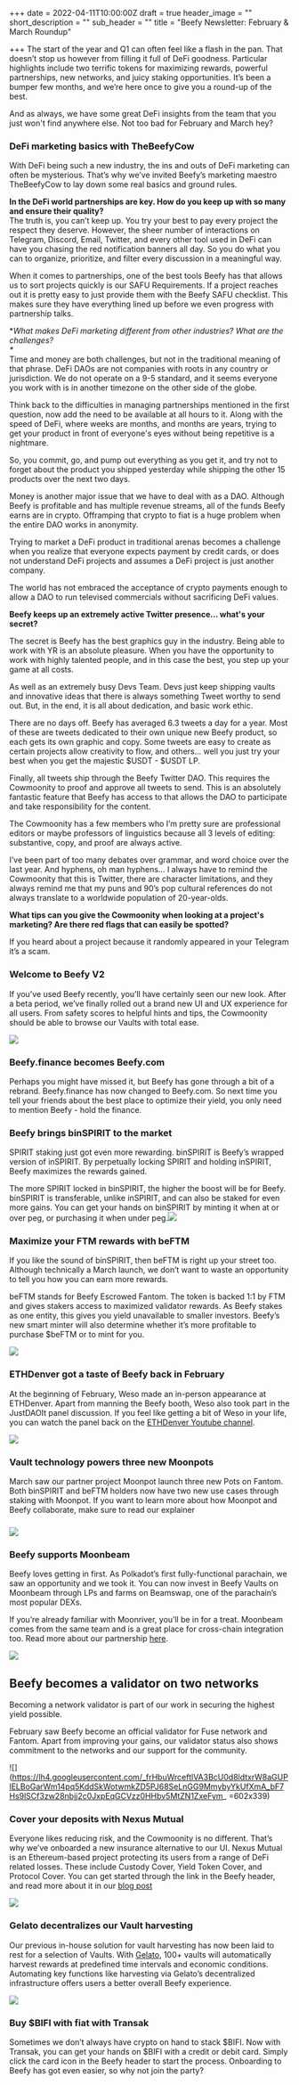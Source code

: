 +++
date = 2022-04-11T10:00:00Z
draft = true
header_image = ""
short_description = ""
sub_header = ""
title = "Beefy Newsletter: February & March Roundup"

+++
The start of the year and Q1 can often feel like a flash in the pan. That doesn’t stop us however from filling it full of DeFi goodness. Particular highlights include two terrific tokens for maximizing rewards, powerful partnerships, new networks, and juicy staking opportunities. It’s been a bumper few months, and we’re here once to give you a round-up of the best.

And as always, we have some great DeFi insights from the team that you just won't find anywhere else. Not too bad for February and March hey?

### DeFi marketing basics with TheBeefyCow

With DeFi being such a new industry, the ins and outs of DeFi marketing can often be mysterious. That’s why we’ve invited Beefy’s marketing maestro TheBeefyCow to lay down some real basics and ground rules.

**In the DeFi world partnerships are key. How do you keep up with so many and ensure their quality?**  
The truth is, you can’t keep up. You try your best to pay every project the respect they deserve. However, the sheer number of interactions on Telegram, Discord, Email, Twitter, and every other tool used in DeFi can have you chasing the red notification banners all day. So you do what you can to organize, prioritize, and filter every discussion in a meaningful way.

When it comes to partnerships, one of the best tools Beefy has that allows us to sort projects quickly is our SAFU Requirements. If a project reaches out it is pretty easy to just provide them with the Beefy SAFU checklist. This makes sure they have everything lined up before we even progress with partnership talks.

\**What makes DeFi marketing different from other industries? What are the challenges?  
\**  
Time and money are both challenges, but not in the traditional meaning of that phrase. DeFi DAOs are not companies with roots in any country or jurisdiction. We do not operate on a 9-5 standard, and it seems everyone you work with is in another timezone on the other side of the globe.

Think back to the difficulties in managing partnerships mentioned in the first question, now add the need to be available at all hours to it. Along with the speed of DeFi, where weeks are months, and months are years, trying to get your product in front of everyone's eyes without being repetitive is a nightmare.

So, you commit, go, and pump out everything as you get it, and try not to forget about the product you shipped yesterday while shipping the other 15 products over the next two days.

Money is another major issue that we have to deal with as a DAO. Although Beefy is profitable and has multiple revenue streams, all of the funds Beefy earns are in crypto. Offramping that crypto to fiat is a huge problem when the entire DAO works in anonymity.

Trying to market a DeFi product in traditional arenas becomes a challenge when you realize that everyone expects payment by credit cards, or does not understand DeFi projects and assumes a DeFi project is just another company.

The world has not embraced the acceptance of crypto payments enough to allow a DAO to run televised commercials without sacrificing DeFi values.

**Beefy keeps up an extremely active Twitter presence... what's your secret?**

The secret is Beefy has the best graphics guy in the industry. Being able to work with YR is an absolute pleasure. When you have the opportunity to work with highly talented people, and in this case the best, you step up your game at all costs.

As well as an extremely busy Devs Team. Devs just keep shipping vaults and innovative ideas that there is always something Tweet worthy to send out. But, in the end, it is all about dedication, and basic work ethic.

There are no days off. Beefy has averaged 6.3 tweets a day for a year. Most of these are tweets dedicated to their own unique new Beefy product, so each gets its own graphic and copy. Some tweets are easy to create as certain projects allow creativity to flow, and others… well you just try your best when you get the majestic $USDT - $USDT LP.

Finally, all tweets ship through the Beefy Twitter DAO. This requires the Cowmoonity to proof and approve all tweets to send. This is an absolutely fantastic feature that Beefy has access to that allows the DAO to participate and take responsibility for the content.

The Cowmoonity has a few members who I’m pretty sure are professional editors or maybe professors of linguistics because all 3 levels of editing: substantive, copy, and proof are always active.

I’ve been part of too many debates over grammar, and word choice over the last year. And hyphens, oh man hyphens… I always have to remind the Cowmoonity that this is Twitter, there are character limitations, and they always remind me that my puns and 90’s pop cultural references do not always translate to a worldwide population of 20-year-olds.

**What tips can you give the Cowmoonity when looking at a project's marketing? Are there red flags that can easily be spotted?**

If you heard about a project because it randomly appeared in your Telegram it’s a scam.

### Welcome to Beefy V2

If you’ve used Beefy recently, you’ll have certainly seen our new look. After a beta period, we’ve finally rolled out a brand new UI and UX experience for all users. From safety scores to helpful hints and tips, the Cowmoonity should be able to browse our Vaults with total ease.

![](/uploads/fo4fusywqaazk05.png)

### Beefy.finance becomes Beefy.com

Perhaps you might have missed it, but Beefy has gone through a bit of a rebrand. Beefy.finance has now changed to Beefy.com. So next time you tell your friends about the best place to optimize their yield, you only need to mention Beefy - hold the finance.

### Beefy brings binSPIRIT to the market

SPIRIT staking just got even more rewarding. binSPIRIT is Beefy’s wrapped version of inSPIRIT. By perpetually locking SPIRIT and holding inSPIRIT, Beefy maximizes the rewards gained.

The more SPIRIT locked in binSPIRIT, the higher the boost will be for Beefy. binSPIRIT is transferable, unlike inSPIRIT, and can also be staked for even more gains. You can get your hands on binSPIRIT by minting it when at or over peg, or purchasing it when under peg.![](/uploads/spiritswap.png)

### Maximize your FTM rewards with beFTM

If you like the sound of binSPIRIT, then beFTM is right up your street too. Although technically a March launch, we don’t want to waste an opportunity to tell you how you can earn more rewards.

beFTM stands for Beefy Escrowed Fantom. The token is backed 1:1 by FTM and gives stakers access to maximized validator rewards. As Beefy stakes as one entity, this gives you yield unavailable to smaller investors. Beefy’s new smart minter will also determine whether it’s more profitable to purchase $beFTM or to mint for you.

![](/uploads/delegator_vault_header.png)

### ETHDenver got a taste of Beefy back in February

At the beginning of February, Weso made an in-person appearance at ETHDenver. Apart from manning the Beefy booth, Weso also took part in the JustDAOIt panel discussion. If you feel like getting a bit of Weso in your life, you can watch the panel back on the [ETHDenver Youtube channel](https://www.youtube.com/watch?v=C5tSUFOSpP0).

![](/uploads/fl6dd10xwamydnc.jpg)

### Vault technology powers three new Moonpots

March saw our partner project Moonpot launch three new Pots on Fantom. Both binSPIRIT and beFTM holders now have two new use cases through staking with Moonpot. If you want to learn more about how Moonpot and Beefy collaborate, make sure to read our explainer

### ![](/uploads/fojqmbbxsau5u41.jpg)

### Beefy supports Moonbeam

Beefy loves getting in first. As Polkadot’s first fully-functional parachain, we saw an opportunity and we took it. You can now invest in Beefy Vaults on Moonbeam through LPs and farms on Beamswap, one of the parachain’s most popular DEXs.

If you’re already familiar with Moonriver, you’ll be in for a treat. Moonbeam comes from the same team and is a great place for cross-chain integration too. Read more about our partnership [here](https://blog.beefy.finance/articles/introducing-our-brand-new-moonbeam-vaults/).

![](/uploads/moonbeam-2.png)

## Beefy becomes a validator on two networks

Becoming a network validator is part of our work in securing the highest yield possible.

February saw Beefy become an official validator for Fuse network and Fantom. Apart from improving your gains, our validator status also shows commitment to the networks and our support for the community.

![](https://lh4.googleusercontent.com/_frHbuWrceftlVA3BcU0d8ldtxrW8aGUPlELBoGarWm14pq5KddSkWotwmkZD5PJ68SeLnGG9MmybyYkUfXmA_bF7Hs9lSCf3zw28nbjj2c0JxpEqGCVzz0HHbv5MtZN1ZxeFym_ =602x339)

### Cover your deposits with Nexus Mutual

Everyone likes reducing risk, and the Cowmoonity is no different. That’s why we’ve onboarded a new insurance alternative to our UI. Nexus Mutual is an Ethereum-based project protecting its users from a range of DeFi related losses. These include Custody Cover, Yield Token Cover, and Protocol Cover. You can get started through the link in the Beefy header, and read more about it in our [blog post](https://blog.beefy.finance/articles/cover-your-deposits-with-nexus-mutual/)

![](/uploads/nexus_replace-1.png)

### Gelato decentralizes our Vault harvesting

Our previous in-house solution for vault harvesting has now been laid to rest for a selection of Vaults. With [Gelato](https://blog.beefy.finance/articles/thanks-to-gelato-beefy-is-now-even-more-decentralized/), 100+ vaults will automatically harvest rewards at predefined time intervals and economic conditions. Automating key functions like harvesting via Gelato’s decentralized infrastructure offers users a better overall Beefy experience.

![](/uploads/gelato-cow.png)

### Buy $BIFI with fiat with Transak

Sometimes we don’t always have crypto on hand to stack $BIFI. Now with Transak, you can get your hands on $BIFI with a credit or debit card. Simply click the card icon in the Beefy header to start the process. Onboarding to Beefy has got even easier, so why not join the party?